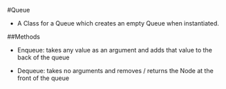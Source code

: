 #Queue
- A Class for a Queue which creates an empty Queue when instantiated.

##Methods

- Enqueue: takes any value as an argument and adds that value to the back of the queue

- Dequeue: takes no arguments and removes / returns the Node at the front of the queue
